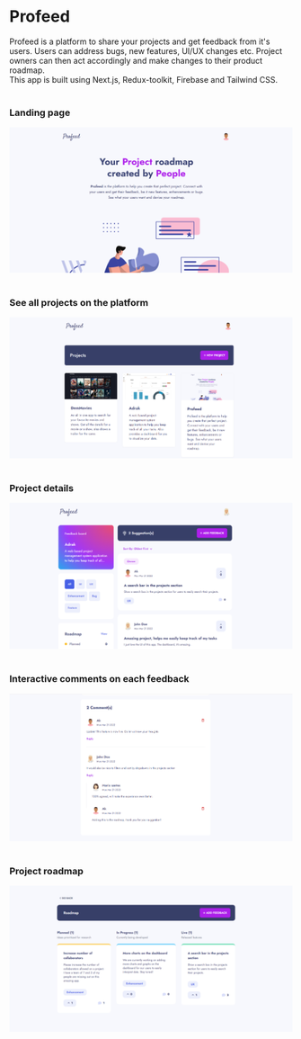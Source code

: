 # Profeed

Profeed is a platform to share your projects and get feedback from it's users. Users can address bugs, new features, UI/UX changes etc. Project owners can then act accordingly and make changes to their product roadmap.
<br />
This app is built using Next.js, Redux-toolkit, Firebase and Tailwind CSS.
<br />
<br />

### Landing page

![Landing](./app-screenshots/landing.png)
<br />
<br />

### See all projects on the platform

![All projects on the platform](./app-screenshots/all-projects.png)
<br />
<br />

### Project details

![Project details](./app-screenshots/project-details.png)
<br />
<br />

### Interactive comments on each feedback

![Interactive comments on feedback](./app-screenshots/interactive-comments.png)
<br />
<br />

### Project roadmap

![Project roadmap](./app-screenshots/roadmap.png)
